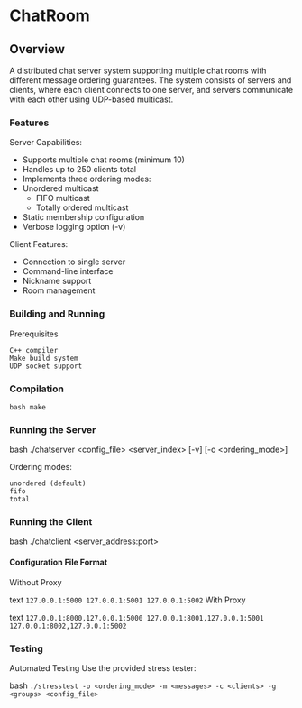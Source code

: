 # ChatRoom

## Overview

A distributed chat server system supporting multiple chat rooms with different message ordering guarantees. The system consists of servers and clients, where each client connects to one server, and servers communicate with each other using UDP-based multicast. 
### Features

Server Capabilities:

- Supports multiple chat rooms (minimum 10)
- Handles up to 250 clients total
- Implements three ordering modes:
- Unordered multicast
  - FIFO multicast
  - Totally ordered multicast
- Static membership configuration
- Verbose logging option (-v)

Client Features:

- Connection to single server
- Command-line interface
- Nickname support
- Room management


### Building and Running

Prerequisites

    C++ compiler
    Make build system
    UDP socket support

### Compilation

`
bash
make
`

### Running the Server

bash
./chatserver <config_file> <server_index> [-v] [-o <ordering_mode>]

Ordering modes:

    unordered (default)
    fifo
    total

### Running the Client

bash
./chatclient <server_address:port>

#### Configuration File Format
Without Proxy

text
`
127.0.0.1:5000
127.0.0.1:5001
127.0.0.1:5002
`
With Proxy

text
`
127.0.0.1:8000,127.0.0.1:5000
127.0.0.1:8001,127.0.0.1:5001
127.0.0.1:8002,127.0.0.1:5002
`
### Testing

Automated Testing
Use the provided stress tester:

bash
`
./stresstest -o <ordering_mode> -m <messages> -c <clients> -g <groups> <config_file>
`
